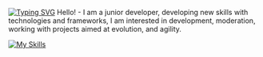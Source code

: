 
<a href="https://git.io/typing-svg"><img src="https://readme-typing-svg.demolab.com?font=Fira+Code&pause=1000&center=true&random=true&width=440&height=60&lines=HELLO+THERE%2C+WELCOME!+" alt="Typing SVG" /></a>
Hello!  - I am a junior developer, developing new skills with technologies and frameworks, I am interested in development, moderation, working with projects aimed at evolution, and agility.

[![My Skills](https://skillicons.dev/icons?i=react,mysql,nestjs,postgres,py,js,ts,docker,git,github)](https://skillicons.dev)
